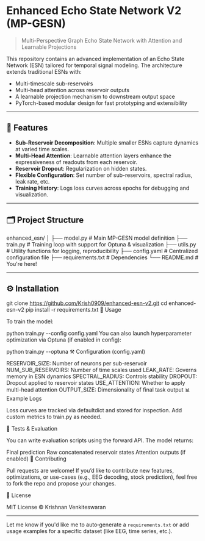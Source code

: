 # Enhanced Echo State Network V2 (MP-GESN)

> Multi-Perspective Graph Echo State Network with Attention and Learnable Projections

This repository contains an advanced implementation of an Echo State Network (ESN) tailored for temporal signal modeling. The architecture extends traditional ESNs with:

- Multi-timescale sub-reservoirs
- Multi-head attention across reservoir outputs
- A learnable projection mechanism to downstream output space
- PyTorch-based modular design for fast prototyping and extensibility

---



## 🧠 Features

- **Sub-Reservoir Decomposition**: Multiple smaller ESNs capture dynamics at varied time scales.
- **Multi-Head Attention**: Learnable attention layers enhance the expressiveness of readouts from each reservoir.
- **Reservoir Dropout**: Regularization on hidden states.
- **Flexible Configuration**: Set number of sub-reservoirs, spectral radius, leak rate, etc.
- **Training History**: Logs loss curves across epochs for debugging and visualization.

---

## 🗂️ Project Structure

enhanced_esn/
│
├── model.py # Main MP-GESN model definition
├── train.py # Training loop with support for Optuna & visualization
├── utils.py # Utility functions for logging, reproducibility
├── config.yaml # Centralized configuration file
├── requirements.txt # Dependencies
└── README.md # You're here!

---

## ⚙️ Installation

git clone https://github.com/Krish0909/enhanced-esn-v2.git
cd enhanced-esn-v2
pip install -r requirements.txt
🏃 Usage

To train the model:

python train.py --config config.yaml
You can also launch hyperparameter optimization via Optuna (if enabled in config):

python train.py --optuna
⚒ Configuration (config.yaml)

RESERVOIR_SIZE: Number of neurons per sub-reservoir
NUM_SUB_RESERVOIRS: Number of time scales used
LEAK_RATE: Governs memory in ESN dynamics
SPECTRAL_RADIUS: Controls stability
DROPOUT: Dropout applied to reservoir states
USE_ATTENTION: Whether to apply multi-head attention
OUTPUT_SIZE: Dimensionality of final task output
📊 Example Logs

Loss curves are tracked via defaultdict and stored for inspection. Add custom metrics to train.py as needed.

🧪 Tests & Evaluation

You can write evaluation scripts using the forward API. The model returns:

Final prediction
Raw concatenated reservoir states
Attention outputs (if enabled)
🤝 Contributing

Pull requests are welcome! If you’d like to contribute new features, optimizations, or use-cases (e.g., EEG decoding, stock prediction), feel free to fork the repo and propose your changes.

📜 License

MIT License © Krishnan Venkiteswaran


---

Let me know if you'd like me to auto‑generate a `requirements.txt` or add usage examples for a specific dataset (like EEG, time series, etc.).
